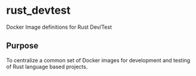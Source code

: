 # rust_devtest
Docker Image definitions for Rust Dev/Test

## Purpose
To centralize a common set of Docker images for development and testing of Rust language based projects.
